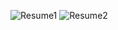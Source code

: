 ![Resume1](https://user-images.githubusercontent.com/107599510/207495271-323d257c-bcd3-46c8-b471-9c2381f78660.png)
![Resume2](https://user-images.githubusercontent.com/107599510/207493082-4a0741b2-8279-4dd6-b529-ce292f486144.png)
